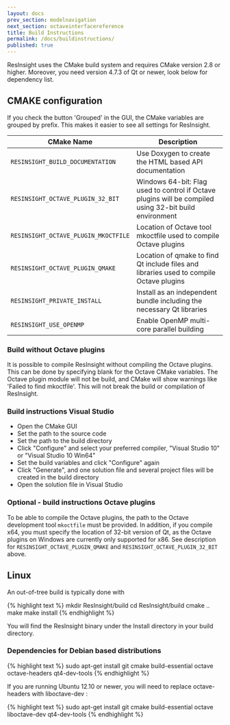 ```yaml
---
layout: docs
prev_section: modelnavigation
next_section: octaveinterfacereference
title: Build Instructions
permalink: /docs/buildinstructions/
published: true
---
```


ResInsight uses the CMake build system and requires CMake version 2.8 or higher. Moreover, you need version 4.7.3 of Qt or newer, look below for dependency list.

## CMAKE configuration

If you check the button 'Grouped' in the GUI, the CMake variables are grouped by prefix. This makes it easier to see all settings for ResInsight.


| CMake Name   | Description |
|--------------|---------|
| `RESINSIGHT_BUILD_DOCUMENTATION`      | Use Doxygen to create the HTML based API documentation |
| `RESINSIGHT_OCTAVE_PLUGIN_32_BIT`     | Windows 64-bit: Flag used to control if Octave plugins will be compiled using 32-bit build environment |
| `RESINSIGHT_OCTAVE_PLUGIN_MKOCTFILE`  | Location of Octave tool mkoctfile used to compile Octave plugins |
| `RESINSIGHT_OCTAVE_PLUGIN_QMAKE`      | Location of qmake to find Qt include files and libraries used to compile Octave plugins |
| `RESINSIGHT_PRIVATE_INSTALL`          | Install as an independent bundle including the necessary Qt libraries |
| `RESINSIGHT_USE_OPENMP`               | Enable OpenMP multi-core parallel building |

### Build without Octave plugins
It is possible to compile ResInsight without compiling the Octave plugins. This can be done by specifying blank for the Octave CMake variables. The Octave plugin module will not be build, and CMake will show warnings like 'Failed to find mkoctfile'. This will not break the build or compilation of ResInsight.

### Build instructions Visual Studio
- Open the CMake GUI
- Set the path to the source code
- Set the path to the build directory
- Click "Configure" and select your preferred compiler, "Visual Studio 10" or "Visual Studio 10 Win64"
- Set the build variables and click "Configure" again
- Click "Generate", and one solution file and several project files will be created in the build directory
- Open the solution file in Visual Studio

### Optional - build instructions Octave plugins 
To be able to compile the Octave plugins, the path to the Octave development tool `mkoctfile` must be provided. In addition, if you compile x64, you must specify the location of 32-bit version of Qt, as the Octave plugins on Windows are currently only supported for x86.
See description for `RESINSIGHT_OCTAVE_PLUGIN_QMAKE` and `RESINSIGHT_OCTAVE_PLUGIN_32_BIT` above.

## Linux

An out-of-tree build is typically done with

{% highlight text %}
mkdir ResInsight/build
cd ResInsight/build
cmake ..
make
make install
{% endhighlight %}

You will find the ResInsight binary under the Install directory in your build directory.

### Dependencies for Debian based distributions

{% highlight text %}
sudo apt-get install git cmake build-essential octave octave-headers qt4-dev-tools
{% endhighlight %}

If you are running Ubuntu 12.10 or newer, you will need to replace octave-headers with liboctave-dev :

{% highlight text %}
sudo apt-get install git cmake build-essential octave liboctave-dev qt4-dev-tools
{% endhighlight %}
